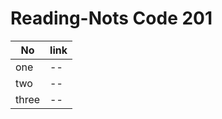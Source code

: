 # Reading-Nots Code 201
| No   | link     | 
| ---------- | ------------- |
| one |  -- | 
| two |  --   |  
| three | --|  
    
